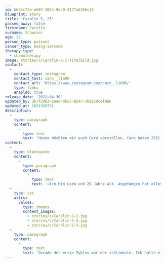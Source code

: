 ```yaml
---
id: b63fc77e-e687-4034-9dc9-4177a6396c15
blueprint: story
title: 'Carolin S, 25'
passed_away: false
firstname: Carolin
surname: Schweier
age: 25
person_type: patient
cancer_type: ewing-sarcoma
therapy_type:
  - chemotherapy
image: stories/c/Carolin-S-1-Titelbild.jpg
contact:
  -
    contact_type: instagram
    contact_text: caro__lin96
    contact_url: 'https://www.instagram.com/caro__lin96/'
    type: links
    enabled: true
release_date: '2022-04-30'
updated_by: 3b7f2d63-0aed-4ba3-824c-3b1650cef8a6
updated_at: 1651358731
description:
  -
    type: paragraph
    content:
      -
        type: text
        text: 'Heute möchten wir euch Caro vorstellen, Caro bekam 2021 die Diagnose Ewing-Sarkom im Nasennebenbereich, ein seltener Tumor der meist die Knochen befällt. Heute ist sie in Remission und möchte anderen Betroffenen mit ihrer Diagnose helfen.'
content:
  -
    type: blockquote
    content:
      -
        type: paragraph
        content:
          -
            type: text
            text: '»Ich bin Caro und 25 Jahre alt. Angefangen hat alles im Sommer 2020 mit ein bisschen Nasenbluten. Dieses wurde immer stärker und auch Zahnschmerzen haben mich nachts nicht schlafen lassen. Am 29. Januar 2021 wurde schließlich ein Ewing-Sarkom in meinen Nasennebenhöhlen diagnostiziert. Aber der richtige Schock kam erst, als feststand, dass eine Chemotherapie zur Behandlung notwendig war. Ich bin PTA und arbeite in einer Krankenhausapotheke, wo ich unter anderem auch in der Herstellung von Chemo-Zubereitungen tätig bin. Daher kenne ich mich mit den Qualitätsstandards aus. Und jetzt sollte ich selbst die Substanzen bekommen, die ich sonst nur mit drei Paar Handschuhen anfasse? Anfangs war es schwer zu akzeptieren, nun auf der anderen Seite zu stehen.'
  -
    type: set
    attrs:
      values:
        type: images
        content_images:
          - stories/c/Carolin-S-2.jpg
          - stories/c/Carolin-S-4.jpg
          - stories/c/Carolin-S-3.jpg
  -
    type: paragraph
    content:
      -
        type: text
        text: 'Gerade der erste Zyklus war der schlimmste. Ich hatte eine starke Mundhöhlenentzündung, die sich durch den ganzen Magen-Darm-Trakt zog und ich weder essen noch trinken konnte. Insgesamt habe ich noch drei Monate danach zur Unterstützung eine parenterale Ernährung bekommen. Auch immer wiederkehrendes Fieber hat mich durch die Therapie begleitet und dafür gesorgt, dass ich auch zwischen den insgesamt 13 Zyklen im Krankenhaus war. Dennoch habe ich versucht, immer mit viel Humor durch die Therapie zu gehen und die schlechten Tage hinter mir zu lassen. Mittlerweile bin ich in vollständiger Remission und habe fest vor, nach meiner Reha wieder Chemos herzustellen und damit anderen Menschen zu helfen, den Krebs zu besiegen.«'
---
```

